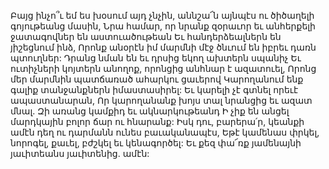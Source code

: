 
Բայց ինչո՞ւ եմ ես խօսում այդ չնչին, աննշա՜ն
այնպէս ու ծիծաղելի գոյութեանց մասին,
Նրա համար, որ նրանք զօրաւոր եւ անհերքելի
ջատագովներ են աստուածութեան
Եւ հանդերձեալներն են յիշեցնում ինձ,
Որոնք անօրէն իմ մարմնի մէջ ծնւում են իբրեւ
դառն պտուղներ:
Դրանց նման են եւ դրսից եկող ախտերն սպանիչ
Եւ ուտիչների կոյտերն անողոք, որոնցից անհնար
է ազատուել,
Որոնց մեր մարմնին պատճառած ահարկու
ցաւերով
Կարողանում ենք գալիք տանջանքներն
իմաստասիրել:
Եւ կարելի չէ գտնել որեւէ ապաստանարան,
Որ կարողանանք խոյս տալ նրանցից եւ ազատ
մնալ.
Զի առանց կամքիդ եւ ակնարկութեանդ
Ի չիք են անցել մարդկային բոլոր ճար ու
հնարանք:
Իսկ դու, բարերա՛ր, կեանքի ամէն դեղ ու
դարմանն ունես բաւականապէս,
Եթէ կամենաս փրկել, նորոգել, քաւել, բժշկել եւ
կենագործել:
Եւ քեզ փա՜ռք յամենայնի յաւիտեանս յաւիտենից.
ամէն:



